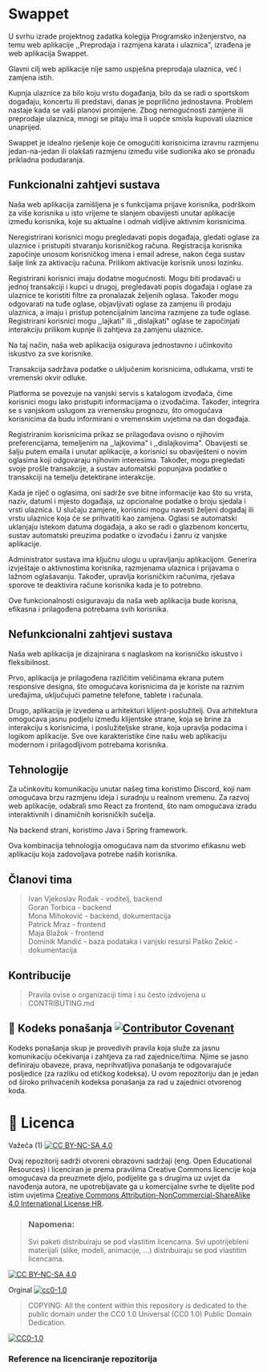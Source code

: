 # Swappet

U svrhu izrade projektnog zadatka kolegija Programsko inženjerstvo, na temu web aplikacije ,,Preprodaja i razmjena karata i ulaznica", izrađena je web aplikacija Swappet. 

Glavni cilj web aplikacije nije samo uspješna preprodaja ulaznica, već i zamjena istih.

Kupnja ulaznice za bilo koju vrstu događanja, bilo da se radi o sportskom događaju, koncertu ili predstavi, danas je poprilično jednostavna. Problem nastaje kada se vaši planovi promijene. Zbog nemogućnosti zamjene ili preprodaje ulaznica, mnogi se pitaju ima li uopće smisla kupovati ulaznice unaprijed. 

Swappet je idealno rješenje koje će omogućiti korisnicima izravnu razmjenu jedan-na-jedan ili olakšati razmjenu između više sudionika ako se pronađu prikladna podudaranja.

## Funkcionalni zahtjevi sustava
Naša web aplikacija zamišljena je s funkcijama prijave korisnika, podrškom za više korisnika u isto vrijeme te slanjem obavijesti unutar aplikacije između korisnika, koje su aktualne i odmah vidljive aktivnim korisnicima.

Neregistrirani korisnici mogu pregledavati popis događaja, gledati oglase za ulaznice i pristupiti stvaranju korisničkog računa. Registracija korisnika započinje unosom korisničkog imena i email adrese, nakon čega sustav šalje link za aktivaciju računa. Prilikom aktivacije korisnik unosi lozinku.

Registrirani korisnici imaju dodatne mogućnosti. Mogu biti prodavači u jednoj transakciji i kupci u drugoj, pregledavati popis događaja i oglase za ulaznice te koristiti filtre za pronalazak željenih oglasa. Također mogu odgovarati na tuđe oglase, objavljivati oglase za zamjenu ili prodaju ulaznica, a imaju i pristup potencijalnim lancima razmjene za tuđe oglase. Registrirani korisnici mogu ,,lajkati" ili ,,dislajkati" oglase te započinjati interakciju prilikom kupnje ili zahtjeva za zamjenu ulaznice. 

Na taj način, naša web aplikacija osigurava jednostavno i učinkovito iskustvo za sve korisnike.

Transakcija sadržava podatke o uključenim korisnicima, odlukama, vrsti te vremenski okvir odluke.

Platforma se povezuje na vanjski servis s katalogom izvođača, čime korisnici mogu lako pristupiti informacijama o izvođačima. Također, integrira se s vanjskom uslugom za vremensku prognozu, što omogućava korisnicima da budu informirani o vremenskim uvjetima na dan događaja.

Registriranim korisnicima prikaz se prilagođava ovisno o njihovim preferencijama, temeljenim na ,,lajkovima" i ,,dislajkovima". Obavijesti se šalju putem emaila i unutar aplikacije, a korisnici su obaviješteni o novim oglasima koji odgovaraju njihovim interesima. Također, mogu pregledati svoje prošle transakcije, a sustav automatski popunjava podatke o transakciji na temelju detektirane interakcije.

Kada je riječ o oglasima, oni sadrže sve bitne informacije kao što su vrsta, naziv, datumi i mjesto događaja, uz opcionalne podatke o broju sjedala i vrsti ulaznica. U slučaju zamjene, korisnici mogu navesti željeni događaj ili vrstu ulaznice koja će se prihvatiti kao zamjena. Oglasi se automatski uklanjaju istekom datuma događaja, a ako se radi o glazbenom koncertu, sustav automatski preuzima podatke o izvođaču i žanru iz vanjske aplikacije.

Administrator sustava ima ključnu ulogu u upravljanju aplikacijom. Generira izvještaje o aktivnostima korisnika, razmjenama ulaznica i prijavama o lažnom oglašavanju. Također, upravlja korisničkim računima, rješava sporove te deaktivira račune korisnika kada je to potrebno.

Ove funkcionalnosti osiguravaju da naša web aplikacija bude korisna, efikasna i prilagođena potrebama svih korisnika. 

## Nefunkcionalni zahtjevi sustava
Naša web aplikacija je dizajnirana s naglaskom na korisničko iskustvo i fleksibilnost. 

Prvo, aplikacija je prilagođena različitim veličinama ekrana putem responsive designa, što omogućava korisnicima da je koriste na raznim uređajima, uključujući pametne telefone, tablete i računala.

Drugo, aplikacija je izvedena u arhitekturi klijent-poslužitelj. Ova arhitektura omogućava jasnu podjelu između klijentske strane, koja se brine za interakciju s korisnicima, i poslužiteljske strane, koja upravlja podacima i logikom aplikacije.
Sve ove karakteristike čine našu web aplikaciju modernom i prilagodljivom potrebama korisnika.

## Tehnologije
Za učinkovitu komunikaciju unutar našeg tima koristimo Discord, koji nam omogućava brzu razmjenu ideja i suradnju u realnom vremenu. Za razvoj web aplikacije, odabrali smo React za frontend, što nam omogućava izradu interaktivnih i dinamičnih korisničkih sučelja. 

Na backend strani, koristimo Java i Spring framework. 

Ova kombinacija tehnologija omogućava nam da stvorimo efikasnu web aplikaciju koja zadovoljava potrebe naših korisnika.

## Članovi tima 
> Ivan Vjekoslav Rođak - voditelj, backend  
> Goran Torbica - backend  
> Mona Mihoković - backend, dokumentacija  
> Patrick Mraz - frontend  
> Maja Blažok - frontend  
> Dominik Mandić - baza podataka i vanjski resursi
> Paško Zekić - dokumentacija  

## Kontribucije
>Pravila ovise o organizaciji tima i su često izdvojena u CONTRIBUTING.md



## 📝 Kodeks ponašanja [![Contributor Covenant](https://img.shields.io/badge/Contributor%20Covenant-2.1-4baaaa.svg)](CODE_OF_CONDUCT.md)
Kodeks ponašanja skup je provedivih pravila koja služe za jasnu komunikaciju očekivanja i zahtjeva za rad zajednice/tima. Njime se jasno definiraju obaveze, prava, neprihvatljiva ponašanja te  odgovarajuće posljedice (za razliku od etičkog kodeksa). U ovom repozitoriju dan je jedan od široko prihvaćenih kodeksa ponašanja za rad u zajednici otvorenog koda.

# 📝 Licenca
Važeča (1)
[![CC BY-NC-SA 4.0][cc-by-nc-sa-shield]][cc-by-nc-sa]

Ovaj repozitorij sadrži otvoreni obrazovni sadržaji (eng. Open Educational Resources)  i licenciran je prema pravilima Creative Commons licencije koja omogućava da preuzmete djelo, podijelite ga s drugima uz 
uvjet da navođenja autora, ne upotrebljavate ga u komercijalne svrhe te dijelite pod istim uvjetima [Creative Commons Attribution-NonCommercial-ShareAlike 4.0 International License HR][cc-by-nc-sa].
>
> ### Napomena:
>
> Svi paketi distribuiraju se pod vlastitim licencama.
> Svi upotrijebleni materijali  (slike, modeli, animacije, ...) distribuiraju se pod vlastitim licencama.

[![CC BY-NC-SA 4.0][cc-by-nc-sa-image]][cc-by-nc-sa]

[cc-by-nc-sa]: https://creativecommons.org/licenses/by-nc/4.0/deed.hr 
[cc-by-nc-sa-image]: https://licensebuttons.net/l/by-nc-sa/4.0/88x31.png
[cc-by-nc-sa-shield]: https://img.shields.io/badge/License-CC%20BY--NC--SA%204.0-lightgrey.svg

Orginal [![cc0-1.0][cc0-1.0-shield]][cc0-1.0]
>
>COPYING: All the content within this repository is dedicated to the public domain under the CC0 1.0 Universal (CC0 1.0) Public Domain Dedication.
>
[![CC0-1.0][cc0-1.0-image]][cc0-1.0]

[cc0-1.0]: https://creativecommons.org/licenses/by/1.0/deed.en
[cc0-1.0-image]: https://licensebuttons.net/l/by/1.0/88x31.png
[cc0-1.0-shield]: https://img.shields.io/badge/License-CC0--1.0-lightgrey.svg

### Reference na licenciranje repozitorija
